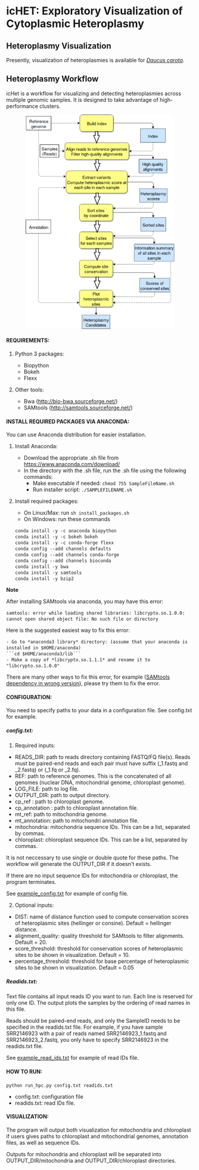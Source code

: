 # icHET: Exploratory Visualization of Cytoplasmic Heteroplasmy

## Heteroplasmy Visualization

Presently, visualization of heteroplasmies is available for [*Daucus carota*](https://github.com/vtphan/HeteroplasmyWorkflow/tree/master/Daucus_carota).

## Heteroplasmy Workflow

icHet is a workflow for visualizing and detecting heteroplasmies across multiple genomic samples. It is designed to take advantage of high-performance clusters.

<p align="center">
<img src="HeteroplasmyWorkflow1.png" width="400px" />
</p>

#### REQUIREMENTS:
1. Python 3 packages:
	- Biopython
	- Bokeh
	- Flexx

2. Other tools:
	- Bwa (http://bio-bwa.sourceforge.net/)
	- SAMtools (http://samtools.sourceforge.net/)

#### INSTALL REQUIRED PACKAGES VIA ANACONDA:

You can use Anaconda distribution for easier installation.

1. Install Anaconda:

	- Download the appropriate .sh file from https://www.anaconda.com/download/
	- In the directory with the .sh file, run the .sh file using the following commands:
		- Make executable if needed:  ```chmod 755 SampleFileName.sh```
		- Run installer script: ```./SAMPLEFILENAME.sh```

2. Install required packages:
	
	- On Linux/Max: run ```sh install_packages.sh```
	- On Windows: run these commands
	```
	conda install -y -c anaconda biopython
	conda install -y -c bokeh bokeh
	conda install -y -c conda-forge flexx
	conda config --add channels defaults
	conda config --add channels conda-forge
	conda config --add channels bioconda
	conda install -y bwa
	conda install -y samtools
	conda install -y bzip2
	```
		

**Note**

After installing SAMtools via anaconda, you may have this error:

```
samtools: error while loading shared libraries: libcrypto.so.1.0.0: cannot open shared object file: No such file or directory
```

Here is the suggested easiest way to fix this error: 

	- Go to *anaconda3 library* directory: (assume that your anaconda is installed in $HOME/anaconda)
	```cd $HOME/anaconda3/lib``` 
	- Make a copy of *libcrypto.so.1.1.1* and rename it to "libcrypto.so.1.0.0"
	
There are many other ways to fix this error, for example ([SAMtools dependency in wrong version](https://github.com/bioconda/bioconda-recipes/issues/12100)), please try them to fix the error.


#### CONFIGURATION: 
You need to specify paths to your data in a configuration file. See config.txt for example.

##### config.txt:

1. Required inputs:

- READS_DIR: path to reads directory containing FASTQ/FQ file(s). Reads must be paired-end reads and each pair must have suffix (\_1.fastq and \_2.fastq) or (\_1.fq or \_2.fq).
- REF: path to reference genomes. This is the concatenated of all genomes (nuclear DNA, mitochondrial genome, chloroplast genome).
- LOG_FILE: path to log file.
- OUTPUT_DIR: path to output directory.
- cp_ref : path to chloroplast genome.
- cp_annotation : path to chloroplast annotation file.
- mt_ref: path to mitochondria genome.
- mt_annotation: path to mitochondri annotation file.
- mitochondria: mitochondria sequence IDs. This can be a list, separated by commas.
- chloroplast: chloroplast sequence IDs. This can be a list, separated by commas.

It is not neccessary to use single or double quote for these paths. The workflow will generate the OUTPUT_DIR if it doesn't exists.

If there are no input sequence IDs for mitochondria or chloroplast, the program terminates. 

See [example_config.txt](https://github.com/vtphan/HeteroplasmyWorkflow/blob/master/examples/example_config.txt) for example of config file.


2. Optional inputs:
- DIST: name of distance function used to compute conservation scores of heteroplasmic sites (hellinger or consine). Default = hellinger distance.
- alignment_quality: quality threshold for SAMtools to filter alignments. Default = 20.
- score_threshold: threshold for conservation scores of heteroplasmic sites to be shown in visualization. Default = 10.
- percentage_threshold: threshold for base percentage of heteroplasmic sites to be shown in visualization. Default = 0.05


##### Readids.txt:
Text file contains all input reads ID you want to run. Each line is reserved for only one ID. The output plots the samples by the ordering of read names in this file.

Reads should be paired-end reads, and only the SampleID needs to be specified in the readids.txt file. For example, if you have sample SRR2146923 with a pair of reads named SRR2146923_1.fastq and SRR2146923_2.fastq, you only have to specify SRR2146923 in the readids.txt file.

See [example_read_ids.txt](https://github.com/vtphan/HeteroplasmyWorkflow/blob/master/examples/example_read_ids.txt) for example of read IDs file.

#### HOW TO RUN:

```python run_hpc.py config.txt readids.txt```

- config.txt: configuration file
- readids.txt: read IDs file.

#### VISUALIZATION:

The program will output both visualization for mitochondria and chloroplast if users gives paths to chloroplast and mitochondrial genomes, annotation files, as well as sequence IDs.

Outputs for mitochondria and chloroplast will be separated into OUTPUT_DIR/mitochondria and OUTPUT_DIR/chloroplast directories.


